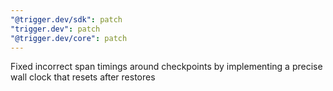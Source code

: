 ```yaml
---
"@trigger.dev/sdk": patch
"trigger.dev": patch
"@trigger.dev/core": patch
---
```


Fixed incorrect span timings around checkpoints by implementing a precise wall clock that resets after restores
